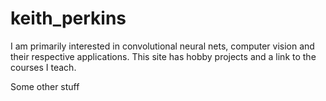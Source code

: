 # keith_perkins
I am primarily interested in convolutional neural nets, computer vision and their respective applications.  This site has hobby projects and a link to the courses I teach.

Some other stuff
